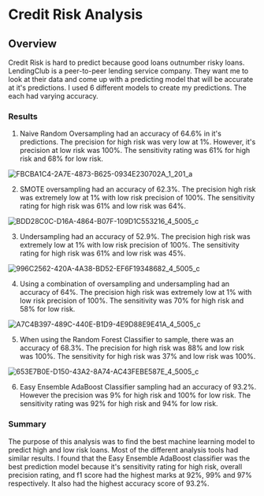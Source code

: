 # Credit Risk Analysis

## Overview

Credit Risk is hard to predict because good loans outnumber risky loans. LendingClub is a peer-to-peer lending service company. They want me to look at their data and come up with a predicting model that will be accurate at it's predictions. I used 6 different models to create my predictions. The each had varying accuracy.

### Results

1. Naive Random Oversampling had an accuracy of 64.6% in it's predictions. The precision for high risk was very low at 1%. However, it's precision at low risk was 100%. The sensitivity rating was 61% for high risk and 68% for low risk.

![FBCBA1C4-2A7E-4873-B625-0934E230702A_1_201_a](https://user-images.githubusercontent.com/81715217/131272870-dfa58459-b8bd-4dfc-b758-f770dba2862a.jpeg)


2. SMOTE oversampling had an accuracy of 62.3%. The precision high risk was extremely low at 1% with low risk precision of 100%. The sensitivity rating for high risk was 61% and low risk was 64%. 

![BDD28C0C-D16A-4864-B07F-109D1C553216_4_5005_c](https://user-images.githubusercontent.com/81715217/131272951-340cca09-b2d3-46f7-84e2-82080802477b.jpeg)


3. Undersampling had an accuracy of 52.9%. The precision high risk was extremely low at 1% with low risk precision of 100%. The sensitivity rating for high risk was 61% and low risk was 45%.

![996C2562-420A-4A38-BD52-EF6F19348682_4_5005_c](https://user-images.githubusercontent.com/81715217/131273028-d049bad8-c4fe-4714-b092-1307839719d7.jpeg)

4. Using a combination of oversampling and undersampling had an accuracy of 64%. The precision high risk was extremely low at 1% with low risk precision of 100%. The sensitivity was 70% for high risk and 58% for low risk.

![A7C4B397-489C-440E-B1D9-4E9D88E9E41A_4_5005_c](https://user-images.githubusercontent.com/81715217/131273121-814426a6-8533-4639-86f0-fe0a8e00e36b.jpeg)


5. When using the Random Forest Classifier to sample, there was an accuracy of 68.3%. The precision for high risk was 88% and low risk was 100%. The sensitivity for high risk was 37% and low risk was 100%.

![653E7B0E-D150-43A2-8A74-AC43FEBE587E_4_5005_c](https://user-images.githubusercontent.com/81715217/131273238-2541bc49-bd10-462e-93b8-fbd038052a85.jpeg)


6. Easy Ensemble AdaBoost Classifier sampling had an accuracy of 93.2%. However the precision was 9% for high risk and 100% for low risk. The sensitivity rating was 92% for high risk and 94% for low risk.


### Summary

The purpose of this analysis was to find the best machine learning model to predict high and low risk loans. Most of the different analysis tools had similar results. I found that the Easy Ensemble AdaBoost classifier was the best prediction model because it's sensitivity rating for high risk, overall precision rating, and f1 score had the highest marks at 92%, 99% and 97% respectively. It also had the highest accuracy score of 93.2%. 
